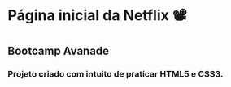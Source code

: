 # Página inicial da Netflix :film_projector:

## Bootcamp Avanade



### Projeto criado com intuito de praticar HTML5 e CSS3.


